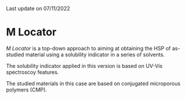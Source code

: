 Last update on 07/11/2022

# M Locator

*M Locator* is a top-down approach to aiming at obtaining the HSP of as-studied material using a solubility indicator in a series of solvents.

The solubility indicator applied in this version is based on UV-Vis spectroscoy features.

The studied materials in this case are based on conjugated microporous polymers (CMP).




